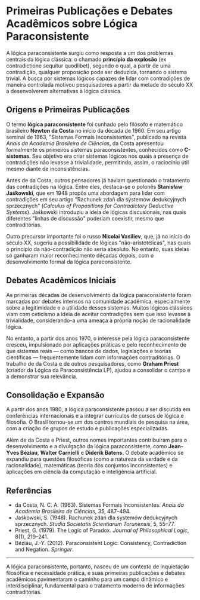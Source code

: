 # Primeiras Publicações e Debates Acadêmicos sobre Lógica Paraconsistente

A lógica paraconsistente surgiu como resposta a um dos problemas centrais da lógica clássica: o chamado **princípio da explosão** (ex contradictione sequitur quodlibet), segundo o qual, a partir de uma contradição, qualquer proposição pode ser deduzida, tornando o sistema trivial. A busca por sistemas lógicos capazes de lidar com contradições de maneira controlada motivou pesquisadores a partir da metade do século XX a desenvolverem alternativas à lógica clássica.

## Origens e Primeiras Publicações

O termo **lógica paraconsistente** foi cunhado pelo filósofo e matemático brasileiro **Newton da Costa** no início da década de 1960. Em seu artigo seminal de 1963, "Sistemas Formais Inconsistentes", publicado na revista *Anais da Academia Brasileira de Ciências*, da Costa apresentou formalmente os primeiros sistemas paraconsistentes, conhecidos como **C-sistemas**. Seu objetivo era criar sistemas lógicos nos quais a presença de contradições não levasse à trivialidade, permitindo, assim, o raciocínio útil mesmo diante de inconsistências.

Antes de da Costa, outros pensadores já haviam questionado o tratamento das contradições na lógica. Entre eles, destaca-se o polonês **Stanisław Jaśkowski**, que em 1948 propôs uma abordagem para lidar com contradições em seu artigo "Rachunek zdań dla systemów dedukcyjnych sprzecznych" (*Calculus of Propositions for Contradictory Deductive Systems*). Jaśkowski introduziu a ideia de lógicas discusionais, nas quais diferentes "linhas de discussão" poderiam coexistir, mesmo que contraditórias.

Outro precursor importante foi o russo **Nicolai Vasiliev**, que, já no início do século XX, sugeriu a possibilidade de lógicas "não-aristotélicas", nas quais o princípio da não-contradição não seria absoluto. No entanto, suas ideias só ganharam maior reconhecimento décadas depois, com o desenvolvimento formal da lógica paraconsistente.

## Debates Acadêmicos Iniciais

As primeiras décadas de desenvolvimento da lógica paraconsistente foram marcadas por debates intensos na comunidade acadêmica, especialmente sobre a legitimidade e a utilidade desses sistemas. Muitos lógicos clássicos viam com ceticismo a ideia de aceitar contradições sem que isso levasse à trivialidade, considerando-a uma ameaça à própria noção de racionalidade lógica.

No entanto, a partir dos anos 1970, o interesse pela lógica paraconsistente cresceu, impulsionado por aplicações práticas e pelo reconhecimento de que sistemas reais — como bancos de dados, legislações e teorias científicas — frequentemente lidam com informações contraditórias. O trabalho de da Costa e de outros pesquisadores, como **Graham Priest** (criador da Lógica da Paraconsistência LP), ajudou a consolidar o campo e a demonstrar sua relevância.

## Consolidação e Expansão

A partir dos anos 1980, a lógica paraconsistente passou a ser discutida em conferências internacionais e a integrar currículos de cursos de lógica e filosofia. O Brasil tornou-se um dos centros mundiais de pesquisa na área, com a criação de grupos de estudo e publicações especializadas.

Além de da Costa e Priest, outros nomes importantes contribuíram para o desenvolvimento e a divulgação da lógica paraconsistente, como **Jean-Yves Béziau**, **Walter Carnielli** e **Diderik Batens**. O debate acadêmico se expandiu para questões filosóficas (como a natureza da verdade e da racionalidade), matemáticas (teoria dos conjuntos inconsistentes) e aplicações em ciência da computação e inteligência artificial.

## Referências

- da Costa, N. C. A. (1963). Sistemas Formais Inconsistentes. *Anais da Academia Brasileira de Ciências*, 35, 487–494.
- Jaśkowski, S. (1948). Rachunek zdań dla systemów dedukcyjnych sprzecznych. *Studia Societatis Scientiarum Torunensis*, 5, 55–77.
- Priest, G. (1979). The Logic of Paradox. *Journal of Philosophical Logic*, 8(1), 219–241.
- Béziau, J.-Y. (2012). Paraconsistent Logic: Consistency, Contradiction and Negation. *Springer*.

---

A lógica paraconsistente, portanto, nasceu de um contexto de inquietação filosófica e necessidade prática, e suas primeiras publicações e debates acadêmicos pavimentaram o caminho para um campo dinâmico e interdisciplinar, fundamental para o tratamento moderno de informações contraditórias.